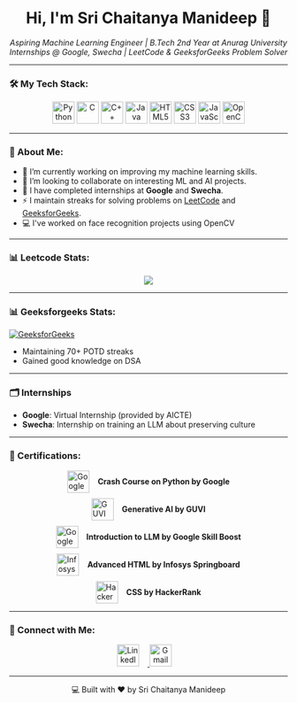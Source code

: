 <h1 align="center">Hi, I'm Sri Chaitanya Manideep 👋</h1>

<p align="center">
  <i>Aspiring Machine Learning Engineer | B.Tech 2nd Year at Anurag University</i><br>
  <i>Internships @ Google, Swecha | LeetCode & GeeksforGeeks Problem Solver</i>
</p>

---


### 🛠️ My Tech Stack:
<p align="center">
  <img src="https://cdn.jsdelivr.net/gh/devicons/devicon/icons/python/python-original.svg" height="40" alt="Python" />
  <img src="https://cdn.jsdelivr.net/gh/devicons/devicon/icons/c/c-original.svg" height="40" alt="C"/>
  <img src="https://cdn.jsdelivr.net/gh/devicons/devicon/icons/cplusplus/cplusplus-original.svg" height="40" alt="C++"/>
  <img src="https://cdn.jsdelivr.net/gh/devicons/devicon/icons/java/java-original.svg" height="40" alt="Java"/>
  <img src="https://cdn.jsdelivr.net/gh/devicons/devicon/icons/html5/html5-original.svg" height="40" alt="HTML5"/>
  <img src="https://cdn.jsdelivr.net/gh/devicons/devicon/icons/css3/css3-original.svg" height="40" alt="CSS3"/>
  <img src="https://cdn.jsdelivr.net/gh/devicons/devicon/icons/javascript/javascript-original.svg" height="40" alt="JavaScript"/>
  <img src="https://cdn.jsdelivr.net/gh/devicons/devicon/icons/opencv/opencv-original.svg" height="40" alt="OpenCV"/>
</p>


---

### 🌟 About Me:
- 🔭 I’m currently working on improving my machine learning skills.
- 👯 I’m looking to collaborate on interesting ML and AI projects.
- 🏅 I have completed internships at **Google** and **Swecha**.
- ⚡ I maintain streaks for solving problems on [LeetCode](https://leetcode.com/) and [GeeksforGeeks](https://www.geeksforgeeks.org/).
- 💻 I've worked on face recognition projects using OpenCV
---

### 📊 Leetcode Stats:
<div align="center">
  <img src="https://leetcard.jacoblin.cool/chaitu_1702?ext=heatmap" />
</div>

---
### 📊 Geeksforgeeks Stats:
[![GeeksforGeeks](https://img.shields.io/badge/GeeksforGeeks-Profile-brightgreen)](https://auth.geeksforgeeks.org/user/tsrichaitanz9ja/profile)

- Maintaining 70+ POTD streaks
- Gained good knowledge on DSA
---
### 🗂 Internships
- **Google**: Virtual Internship (provided by AICTE)
- **Swecha**: Internship on training an LLM about preserving culture

---

### 🧾 Certifications:

<!-- Using flex to align icon and text with space -->
<div style="display: flex; align-items: center; justify-content: center; margin-bottom: 10px;">
  <a href="https://www.coursera.org/account/accomplishments/verify/AVG8BPQRVN6Z" target="_blank">
    <img src="https://w7.pngwing.com/pngs/882/225/png-transparent-google-logo-google-logo-google-search-icon-google-text-logo-business-thumbnail.png" height="40" alt="Google" />
  </a>
  <span style="margin-left: 15px;"><b>Crash Course on Python by Google</b></span>
</div>

<div style="display: flex; align-items: center; justify-content: center; margin-bottom: 10px;">
  <a href="https://www.guvi.in/verify-certificate?id=74918SwFj84Lg38y20" target="_blank">
   <img src="https://play-lh.googleusercontent.com/CLgcmJ7TRmQIGBy8f8KBN1BDHbpmerwj_fgEriggjhaUIYO4mnfTHjqdF1d0ZNy1ziw" height="40" alt="GUVI" />
  </a>
  <span style="margin-left: 15px;"><b>Generative AI by GUVI</b></span>
</div>

<div style="display: flex; align-items: center; justify-content: center; margin-bottom: 10px;">
  <a href="https://www.cloudskillsboost.google/public_profiles/d27c1b92-d4d2-4849-a4f0-cff46dbc1592/badges/9357836?utm_medium=social&utm_source=linkedin&utm_campaign=ql-social-share" target="_blank">
    <img src="https://encrypted-tbn0.gstatic.com/images?q=tbn:ANd9GcR0VHDOxCghUTnDn_T4XDgk8zQYvYnme-vWWr-nm8Ijsk0A21qGnvNg1DhlonwHogoyDRs&usqp=CAU" height="40" alt="Google" />
  </a>
  <span style="margin-left: 15px;"><b>Introduction to LLM by Google Skill Boost</b></span>
</div>

<div style="display: flex; align-items: center; justify-content: center; margin-bottom: 10px;">
  <a href="YOUR_CREDENTIAL_ID_LINK_FOR_INFOSYS" target="_blank">
    <img src="https://www.infosys.com/content/dam/infosys-web/en/global-resource/18/springboard-logo.png" height="40" alt="Infosys" />
  </a>
  <span style="margin-left: 15px;"><b>Advanced HTML by Infosys Springboard</b></span>
</div>

<div style="display: flex; align-items: center; justify-content: center; margin-bottom: 10px;">
  <a href="https://www.hackerrank.com/certificates/5b62fbd616fc" target="_blank">
    <img src="https://upload.wikimedia.org/wikipedia/commons/thumb/4/40/HackerRank_Icon-1000px.png/600px-HackerRank_Icon-1000px.png" height="40" alt="HackerRank" />
  </a>
  <span style="margin-left: 15px;"><b>CSS by HackerRank</b></span>
</div>

---

### 🔗 Connect with Me:
<p align="center">
  <a href="https://www.linkedin.com/in/sri-chaitanya-manideep/" target="_blank">
    <img src="https://cdn.jsdelivr.net/gh/devicons/devicon/icons/linkedin/linkedin-original.svg" height="40" alt="LinkedIn" style="margin-right: 15px;"/> <!-- Adding right margin -->
  </a>
  <a href="mailto:tsrichaitanyamanideep@gmail.com" target="_blank">
    <img src="https://cdn.jsdelivr.net/gh/devicons/devicon/icons/google/google-original.svg" height="40" alt="Gmail" style="margin-right: 15px;"/> <!-- Adding right margin -->
  </a>
</p>

---

<p align="center">💻 Built with ❤️ by Sri Chaitanya Manideep</p>
